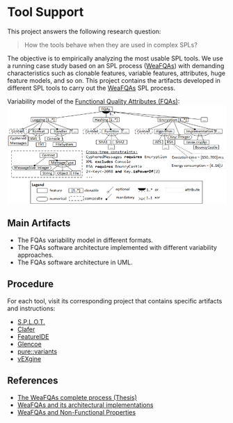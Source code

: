 # Tool Support
This project answers the following research question:
> How the tools behave when they are used in complex SPLs?

The objective is to empirically analyzing the most usable SPL tools. We use a running case study based on an SPL process ([WeaFQAs](https://hdl.handle.net/10630/17231)) with demanding characteristics such as clonable features, variable features, attributes, huge feature models, and so on.
This project contains the artifacts developed in different SPL tools to carry out the [WeaFQAs](https://hdl.handle.net/10630/17231) SPL process.

Variability model of the [Functional Quality Attributes (FQAs)](https://doi.org/10.1016/j.infsof.2017.10.018):
![VariabilityModel](variabilitymodel.png)

## Main Artifacts
* The FQAs variability model in different formats.
* The FQAs software architecture implemented with different variability approaches.
* The FQAs software architecture in UML.

## Procedure
For each tool, visit its corresponding project that contains specific artifacts and instructions:
* [S.P.L.O.T.](SPLOT/)
* [Clafer](Clafer/)
* [FeatureIDE](FeatureIDE/)
* [Glencoe](Glencoe/)
* [pure::variants](PureVariants/)
* [vEXgine](vEXgine/)


## References
* [The WeaFQAs complete process (Thesis)](https://hdl.handle.net/10630/17231)
* [WeaFQAs and its architectural implementations](https://doi.org/10.1016/j.jss.2015.11.005)  
* [WeaFQAs and Non-Functional Properties](https://doi.org/10.1016/j.infsof.2017.10.018)
